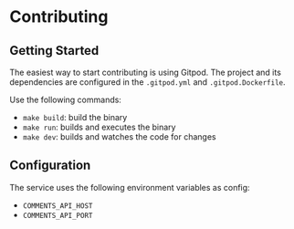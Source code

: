 # Contributing

## Getting Started

The easiest way to start contributing is using Gitpod. The project and its dependencies are configured in the `.gitpod.yml` and `.gitpod.Dockerfile`.

Use the following commands:

- `make build`: build the binary
- `make run`: builds and executes the binary
- `make dev`: builds and watches the code for changes

## Configuration

The service uses the following environment variables as config:

- `COMMENTS_API_HOST`
- `COMMENTS_API_PORT`
